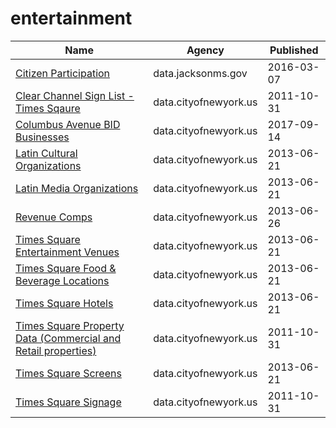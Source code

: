 # entertainment

Name | Agency | Published
---- | ---- | ---------
[Citizen Participation](../socrata/spr7-pdcc.md) | data.jacksonms.gov | 2016-03-07
[Clear Channel Sign List - Times Sqaure](../socrata/wjtn-s4z7.md) | data.cityofnewyork.us | 2011-10-31
[Columbus Avenue BID Businesses](../socrata/h5nh-eqde.md) | data.cityofnewyork.us | 2017-09-14
[Latin Cultural Organizations](../socrata/799n-b76v.md) | data.cityofnewyork.us | 2013-06-21
[Latin Media Organizations](../socrata/9z9b-6hvk.md) | data.cityofnewyork.us | 2013-06-21
[Revenue Comps](../socrata/sv6e-j8t9.md) | data.cityofnewyork.us | 2013-06-26
[Times Square Entertainment Venues](../socrata/jxdc-hnze.md) | data.cityofnewyork.us | 2013-06-21
[Times Square Food & Beverage Locations](../socrata/kh2m-kcyz.md) | data.cityofnewyork.us | 2013-06-21
[Times Square Hotels](../socrata/v8qe-fx6p.md) | data.cityofnewyork.us | 2013-06-21
[Times Square Property Data (Commercial and Retail properties)](../socrata/j86k-5i43.md) | data.cityofnewyork.us | 2011-10-31
[Times Square Screens](../socrata/n246-cev5.md) | data.cityofnewyork.us | 2013-06-21
[Times Square Signage](../socrata/6bzx-emuu.md) | data.cityofnewyork.us | 2011-10-31

